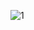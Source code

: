 ![1](https://github.com/androidansh/PixaGram/assets/162359571/684ba5a5-b328-423e-a317-c234df5c5267)
